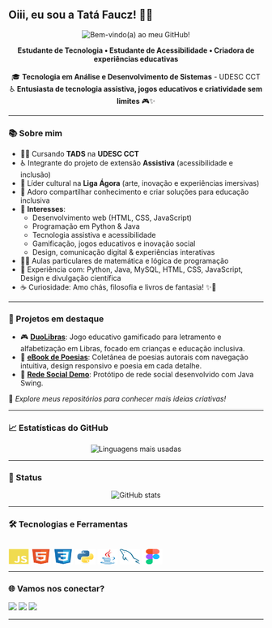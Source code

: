 ## Oiii, eu sou a Tatá Faucz! 🚀🍓

<p align="center">
  <img src="https://capsule-render.vercel.app/api?type=waving&color=0:fc466b,100:3f5efb&height=160&section=header&text=Bem-vindo(a)%20ao%20meu%20GitHub!&fontSize=32&fontAlign=50&fontColor=fff" alt="Bem-vindo(a) ao meu GitHub!" />
</p>

<p align="center">
  <b>Estudante de Tecnologia • Estudante de Acessibilidade • Criadora de experiências educativas</b><br>
  <br>
  🎓 <b>Tecnologia em Análise e Desenvolvimento de Sistemas</b> - UDESC CCT<br>
  ♿ <b>Entusiasta de tecnologia assistiva, jogos educativos e criatividade sem limites</b> 🎮✨
</p>

---

### 📚 Sobre mim

- 👩‍💻 Cursando **TADS** na **UDESC CCT**
- ♿ Integrante do projeto de extensão **Assistiva** (acessibilidade e inclusão)
- 🎨 Líder cultural na **Liga Ágora** (arte, inovação e experiências imersivas)
- 💬 Adoro compartilhar conhecimento e criar soluções para educação inclusiva
- 🧠 **Interesses**:
  - Desenvolvimento web (HTML, CSS, JavaScript)
  - Programação em Python & Java
  - Tecnologia assistiva e acessibilidade
  - Gamificação, jogos educativos e inovação social
  - Design, comunicação digital & experiências interativas
- 👩‍🏫 Aulas particulares de matemática e lógica de programação
- 📌 Experiência com: Python, Java, MySQL, HTML, CSS, JavaScript, Design e divulgação científica
- ☕ Curiosidade: Amo chás, filosofia e livros de fantasia! ✨📖

---

### 🚀 Projetos em destaque

- 🎮 [**DuoLibras**](https://tatafaucz.github.io/duolibras/): Jogo educativo gamificado para letramento e alfabetização em Libras, focado em crianças e educação inclusiva.
- 📖 [**eBook de Poesias**](https://tatafaucz.github.io/livro_poesia/): Coletânea de poesias autorais com navegação intuitiva, design responsivo e poesia em cada detalhe.
- 🧩 [**Rede Social Demo**](https://github.com/tataFaucz/Projeto-Rede-Social): Protótipo de rede social desenvolvido com Java Swing.

🔎 *Explore meus repositórios para conhecer mais ideias criativas!*

---

### 📈 Estatísticas do GitHub

<p align="center">  
  <img src="https://github-readme-stats.vercel.app/api/top-langs/?username=tataFaucz&layout=compact&theme=tokyonight" alt="Linguagens mais usadas" />
</p>

---

### 💫 Status

<p align="center">
  <img src="https://github-readme-stats.vercel.app/api?username=tataFaucz&show_icons=true&theme=tokyonight" alt="GitHub stats" />
</p>

---

### 🛠️ Tecnologias e Ferramentas

<div style="display: inline_block"><br>
  <img align="center" alt="Tatá-Js" height="30" width="40" src="https://raw.githubusercontent.com/devicons/devicon/master/icons/javascript/javascript-plain.svg">
  <img align="center" alt="Tatá-HTML" height="30" width="40" src="https://raw.githubusercontent.com/devicons/devicon/master/icons/html5/html5-original.svg">
  <img align="center" alt="Tatá-CSS" height="30" width="40" src="https://raw.githubusercontent.com/devicons/devicon/master/icons/css3/css3-original.svg">
  <img align="center" alt="Tatá-Python" height="30" width="40" src="https://raw.githubusercontent.com/devicons/devicon/master/icons/python/python-original.svg">
  <img align="center" alt="Tatá-Java" height="30" width="40" src="https://raw.githubusercontent.com/devicons/devicon/master/icons/java/java-original.svg">
  <img align="center" alt="Tatá-MySQL" height="30" width="40" src="https://raw.githubusercontent.com/devicons/devicon/master/icons/mysql/mysql-original.svg">
  <img align="center" alt="Tatá-Figma" height="30" width="40" src="https://raw.githubusercontent.com/devicons/devicon/master/icons/figma/figma-original.svg">
</div>

---

### 🌐 Vamos nos conectar?

<div> 
  <a href="https://instagram.com/tata.faucz" target="_blank"><img src="https://img.shields.io/badge/-Instagram-%23E4405F?style=for-the-badge&logo=instagram&logoColor=white"></a>
  <a href="mailto:thais.faucz@gmail.com"><img src="https://img.shields.io/badge/-Gmail-%23333?style=for-the-badge&logo=gmail&logoColor=white"></a>
  <a href="https://www.linkedin.com/in/thais-faucz-jasse-9136a027b/" target="_blank"><img src="https://img.shields.io/badge/-LinkedIn-%230077B5?style=for-the-badge&logo=linkedin&logoColor=white"></a>
</div>

---

<!--
✨ Este repositório é um reflexo da minha trajetória como estudante, criadora e futura desenvolvedora de impacto.
Aqui compartilho conhecimento, projetos acessíveis e o desejo de transformar o mundo com empatia e tecnologia! ✨
-->
